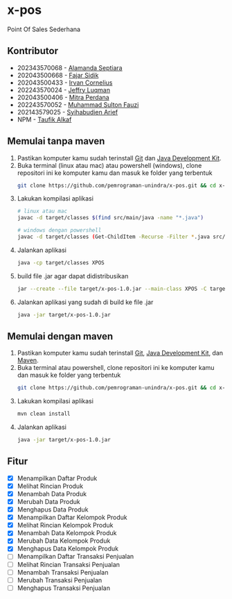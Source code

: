 # x-pos
Point Of Sales Sederhana

## Kontributor
- 202343570068 - [Alamanda Septiara](https://github.com/Almnd3424)
- 202043500668 - [Fajar Sidik](fajarsidik0327@gmail.com)
- 202043500433 - [Irvan Cornelius](https://github.com/Irvan1105)
- 202243570024 - [Jeffry Luqman](https://github.com/jeffry-luqman)
- 202043500406 - [Mitra Perdana](mitraperdana96@gmail.com)
- 202243570052 - [Muhammad Sulton Fauzi](https://github.com/msfauzi10)
- 202143579025 - [Syihabudien Arief](https://github.com/Syihabudien)
- NPM - [Taufik Alkaf](taufik.alkaf9@gmail.com)

## Memulai tanpa maven
1. Pastikan komputer kamu sudah terinstall [Git](https://git-scm.com/) dan [Java Development Kit](http://jdk.java.net/).
2. Buka terminal (linux atau mac) atau powershell (windows), clone repositori ini ke komputer kamu dan masuk ke folder yang terbentuk
	```bash
	git clone https://github.com/pemrograman-unindra/x-pos.git && cd x-pos
	```
3. Lakukan kompilasi aplikasi
	```bash
	# linux atau mac
	javac -d target/classes $(find src/main/java -name "*.java")

	# windows dengan powershell
	javac -d target/classes (Get-ChildItem -Recurse -Filter *.java src/main/java).FullName
	```
4. Jalankan aplikasi
	```bash
	java -cp target/classes XPOS
	```
5. build file .jar agar dapat didistribusikan
	```bash
	jar --create --file target/x-pos-1.0.jar --main-class XPOS -C target/classes .
	```
6. Jalankan aplikasi yang sudah di build ke file .jar
	```bash
	java -jar target/x-pos-1.0.jar
	```

## Memulai dengan maven
1. Pastikan komputer kamu sudah terinstall [Git](https://git-scm.com/), [Java Development Kit](http://jdk.java.net/), dan [Maven](https://maven.apache.org/download.cgi).
2. Buka terminal atau powershell, clone repositori ini ke komputer kamu dan masuk ke folder yang terbentuk
	```bash
	git clone https://github.com/pemrograman-unindra/x-pos.git && cd x-pos
	```
3. Lakukan kompilasi aplikasi
	```bash
	mvn clean install
	```
4. Jalankan aplikasi
	```bash
	java -jar target/x-pos-1.0.jar
	```

## Fitur
- [x] Menampilkan Daftar Produk
- [x] Melihat Rincian Produk
- [x] Menambah Data Produk
- [x] Merubah Data Produk
- [x] Menghapus Data Produk
- [x] Menampilkan Daftar Kelompok Produk
- [x] Melihat Rincian Kelompok Produk
- [x] Menambah Data Kelompok Produk
- [x] Merubah Data Kelompok Produk
- [x] Menghapus Data Kelompok Produk
- [ ] Menampilkan Daftar Transaksi Penjualan
- [ ] Melihat Rincian Transaksi Penjualan
- [ ] Menambah Transaksi Penjualan
- [ ] Merubah Transaksi Penjualan
- [ ] Menghapus Transaksi Penjualan
